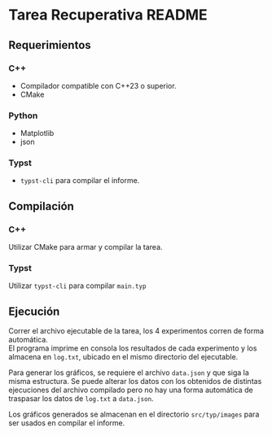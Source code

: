 # Tarea Recuperativa README

## Requerimientos

### C++

- Compilador compatible con C++23 o superior.
- CMake

### Python

- Matplotlib
- json

### Typst

- `typst-cli` para compilar el informe.

## Compilación

### C++

Utilizar CMake para armar y compilar la tarea.

### Typst

Utilizar `typst-cli` para compilar `main.typ`

## Ejecución

Correr el archivo ejecutable de la tarea, los 4 experimentos corren de forma automática.  
El programa imprime en consola los resultados de cada experimento y los almacena en `log.txt`, ubicado en el mismo directorio del ejecutable.

Para generar los gráficos, se requiere el archivo `data.json` y que siga la misma estructura. Se puede alterar los datos con los obtenidos de distintas ejecuciones del archivo compilado pero no hay una forma automática de traspasar los datos de `log.txt` a `data.json`.

Los gráficos generados se almacenan en el directorio `src/typ/images` para ser usados en compilar el informe.